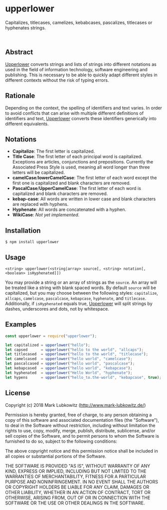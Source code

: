 # upperlower

Capitalizes, titlecases, camelizes, kebabcases, pascalizes, titlecases or hyphenates strings.

<p/>
<img src="https://nodei.co/npm/upperlower.png?downloads=true&stars=true" alt=""/>

<p/>
<img src="https://david-dm.org/nihilor/upperlower.png" alt=""/>

## Abstract

[Upperlower](https://github.com/nihilor/upperlower) converts strings and lists of strings into different notations as used in the field of information technology, software engineering and publishing. This is necessary to be able to quickly adapt different styles in different contexts without the risk of typing errors.

## Rationale

Depending on the context, the spelling of identifiers and text varies. In order to avoid conflicts that can arise with multiple different definitions of identifiers and text, [Upperlower](https://github.com/nihilor/upperlower) converts these identifiers generically into different equivalents.

## Notations

- **Capitalize**: The first letter is capitalized.
- **Title Case**: The first letter of each principal word is capitalized. Exceptions are articles, conjunctions and prepositions. Currently the Associated Press Style is used, meaning all word longer than three letters will be capitalized.
- **camelCase**/**lowerCamelCase**: The first letter of each word except the first one is capitalized and blank characters are removed.
- **PascalCase**/**UpperCamelCase**: The first letter of each word is capitalized and blank characters are removed.
- **kebap-case**: All words are written in lower case and blank characters are replaced with hyphens.
- **Hyphenate**: All words are concatenated with a hyphen.
- **WikiCase**: *Not yet implemented*.

## Installation

```
$ npm install upperlower
```

## Usage

```
<string> upperlower(<string|array> source[, <string> notation[, <boolean> isHyphenated]])
```

You may provide a string or an array of strings as the `source`. An array will be treated like a string with blank spaced words. By default `source` will be capitalized, but you may choose between the following styles: `capitalize`, `allcaps`, `camelcase`, `pascalcase`, `kebapcase`, `hyphenate`, and `titlecase`. Additionally, if `isHyphenated` equals true, [Upperlower](https://github.com/nihilor/upperlower) will split strings by dashes, underscores and dots, not by whitespace.

## Examples

```javascript
const upperlower = require("upperlower");

let capitalized = upperlower("hello");                                  // Hello
let capsed      = upperlower("hello to the world", "allcaps");          // Hello To The World
let titlecased  = upperlower("hello to the world", "titlecase");        // Hello to the World
let camelcased  = upperlower("hello world", "camelcase");               // helloWorld
let pascalcased = upperlower("hello world", "pascalcase");              // HelloWorld
let kebapcased  = upperlower("hello world", "kebapcase");               // hello-world
let hyphenated  = upperlower("Hello World", "hyphenate");               // Hello-World
let hypens      = upperlower("hello_to.the-world", "kebapcase", true);  // hello-to-the-world
```

## License

Copyright (c) 2018 Mark Lubkowitz (http://www.mark-lubkowitz.de/)

Permission is hereby granted, free of charge, to any person obtaining a copy of this software and associated documentation files (the "Software"), to deal in the Software without restriction, including without limitation the rights to use, copy, modify, merge, publish, distribute, sublicense, and/or sell copies of the Software, and to permit persons to whom the Software is furnished to do so, subject to the following conditions:

The above copyright notice and this permission notice shall be included in all copies or substantial portions of the Software.

THE SOFTWARE IS PROVIDED "AS IS", WITHOUT WARRANTY OF ANY KIND, EXPRESS OR IMPLIED, INCLUDING BUT NOT LIMITED TO THE WARRANTIES OF MERCHANTABILITY, FITNESS FOR A PARTICULAR PURPOSE AND NONINFRINGEMENT. IN NO EVENT SHALL THE AUTHORS OR COPYRIGHT HOLDERS BE LIABLE FOR ANY CLAIM, DAMAGES OR OTHER LIABILITY, WHETHER IN AN ACTION OF CONTRACT, TORT OR OTHERWISE, ARISING FROM, OUT OF OR IN CONNECTION WITH THE SOFTWARE OR THE USE OR OTHER DEALINGS IN THE SOFTWARE.
